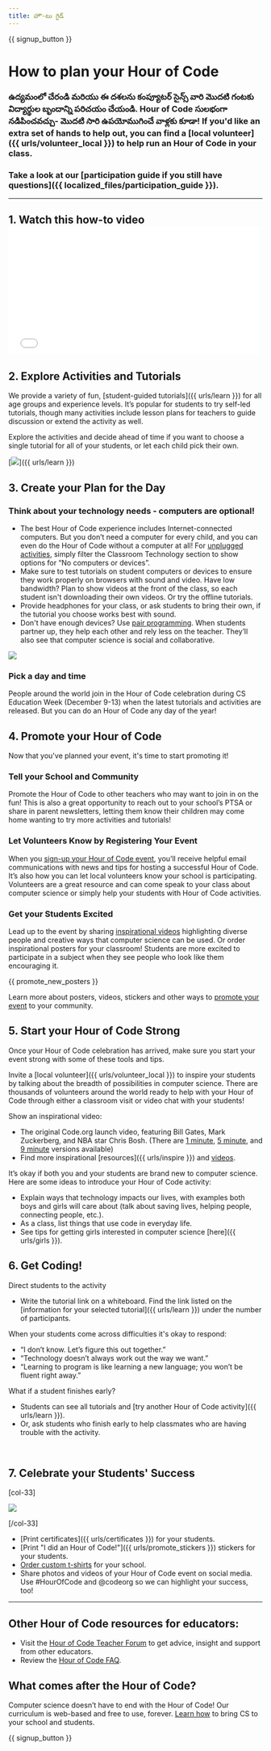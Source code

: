 ```yaml
---
title: హౌ-టు గైడ్
---
```


{{ signup_button }}

# How to plan your Hour of Code

### ఉద్యమంలో చేరండి మరియు ఈ దశలను కంప్యూటర్ సైన్స్ వారి మొదటి గంటకు విద్యార్థుల బృందాన్ని పరిచయం చేయండి. Hour of Code సులభంగా నడిపించవచ్చు- మొదటి సారి ఉపయోముగించే వాళ్లకు కూడా! If you'd like an extra set of hands to help out, you can find a [local volunteer]({{ urls/volunteer_local }}) to help run an Hour of Code in your class.

### Take a look at our [participation guide if you still have questions]({{ localized_files/participation_guide }}).

***

## 1. Watch this how-to video <iframe width="500" height="255" src="//www.youtube.com/embed/SrnvvWDm73k" frameborder="0" allowfullscreen mark="crwd-mark"></iframe>

## 2. Explore Activities and Tutorials

We provide a variety of fun, [student-guided tutorials]({{ urls/learn }}) for all age groups and experience levels. It’s popular for students to try self-led tutorials, though many activities include lesson plans for teachers to guide discussion or extend the activity as well.

Explore the activities and decide ahead of time if you want to choose a single tutorial for all of your students, or let each child pick their own.

[<img src="/images/fit-700/tutorials.png" />]({{ urls/learn }})

## 3. Create your Plan for the Day

### Think about your technology needs - computers are optional!

- The best Hour of Code experience includes Internet-connected computers. But you don’t need a computer for every child, and you can even do the Hour of Code without a computer at all! For [unplugged activities](/learn), simply filter the Classroom Technology section to show options for “No computers or devices”.
- Make sure to test tutorials on student computers or devices to ensure they work properly on browsers with sound and video. Have low bandwidth? Plan to show videos at the front of the class, so each student isn't downloading their own videos. Or try the offline tutorials.
- Provide headphones for your class, or ask students to bring their own, if the tutorial you choose works best with sound.
- Don't have enough devices? Use [pair programming](https://www.youtube.com/watch?v=vgkahOzFH2Q). When students partner up, they help each other and rely less on the teacher. They’ll also see that computer science is social and collaborative.

<img src="/images/fit-350/group_ipad.jpg" />

### Pick a day and time

People around the world join in the Hour of Code celebration during CS Education Week (December 9-13) when the latest tutorials and activities are released. But you can do an Hour of Code any day of the year!

## 4. Promote your Hour of Code

Now that you've planned your event, it's time to start promoting it!

### Tell your School and Community

Promote the Hour of Code to other teachers who may want to join in on the fun! This is also a great opportunity to reach out to your school’s PTSA or share in parent newsletters, letting them know their children may come home wanting to try more activities and tutorials!

### Let Volunteers Know by Registering Your Event

When you [sign-up your Hour of Code event](/), you’ll receive helpful email communications with news and tips for hosting a successful Hour of Code. It’s also how you can let local volunteers know your school is participating. Volunteers are a great resource and can come speak to your class about computer science or simply help your students with Hour of Code activities.

### Get your Students Excited

Lead up to the event by sharing [inspirational videos](/promote/resources) highlighting diverse people and creative ways that computer science can be used. Or order inspirational posters for your classroom! Students are more excited to participate in a subject when they see people who look like them encouraging it.

{{ promote_new_posters }}

Learn more about posters, videos, stickers and other ways to [promote your event](/promote/resources#posters) to your community.

## 5. Start your Hour of Code Strong

Once your Hour of Code celebration has arrived, make sure you start your event strong with some of these tools and tips.

Invite a [local volunteer]({{ urls/volunteer_local }}) to inspire your students by talking about the breadth of possibilities in computer science. There are thousands of volunteers around the world ready to help with your Hour of Code through either a classroom visit or video chat with your students!

Show an inspirational video:

- The original Code.org launch video, featuring Bill Gates, Mark Zuckerberg, and NBA star Chris Bosh. (There are [1 minute](https://www.youtube.com/watch?v=qYZF6oIZtfc), [5 minute](https://www.youtube.com/watch?v=nKIu9yen5nc), and [9 minute](https://www.youtube.com/watch?v=dU1xS07N-FA) versions available)
- Find more inspirational [resources]({{ urls/inspire }}) and [videos](https://www.youtube.com/playlist?list=PLzdnOPI1iJNfpD8i4Sx7U0y2MccnrNZuP).

It’s okay if both you and your students are brand new to computer science. Here are some ideas to introduce your Hour of Code activity:

- Explain ways that technology impacts our lives, with examples both boys and girls will care about (talk about saving lives, helping people, connecting people, etc.).
- As a class, list things that use code in everyday life.
- See tips for getting girls interested in computer science [here]({{ urls/girls }}).


## 6. Get Coding!

Direct students to the activity

- Write the tutorial link on a whiteboard. Find the link listed on the [information for your selected tutorial]({{ urls/learn }}) under the number of participants.

When your students come across difficulties it's okay to respond:

- “I don’t know. Let’s figure this out together.”
- “Technology doesn’t always work out the way we want.”
- “Learning to program is like learning a new language; you won’t be fluent right away.”

What if a student finishes early?

- Students can see all tutorials and [try another Hour of Code activity]({{ urls/learn }}).
- Or, ask students who finish early to help classmates who are having trouble with the activity.

<p style="clear:both">&nbsp;</p>

## 7. Celebrate your Students' Success

[col-33]

<img src="/images/fit-300/boy-certificate.jpg" />

[/col-33]

- [Print certificates]({{ urls/certificates }}) for your students.
- [Print "I did an Hour of Code!"]({{ urls/promote_stickers }}) stickers for your students.
- [Order custom t-shirts](http://blog.code.org/post/132608499493/hour-of-code-shirts-and-more) for your school.
- Share photos and videos of your Hour of Code event on social media. Use #HourOfCode and @codeorg so we can highlight your success, too!

----

## Other Hour of Code resources for educators:

- Visit the [Hour of Code Teacher Forum](http://forum.code.org/c/plc/hour-of-code) to get advice, insight and support from other educators.
- Review the [Hour of Code FAQ](https://support.code.org/hc/en-us/categories/200147083-Hour-of-Code).

## What comes after the Hour of Code?

Computer science doesn’t have to end with the Hour of Code! Our curriculum is web-based and free to use, forever. [Learn how](/beyond) to bring CS to your school and students.

{{ signup_button }}
